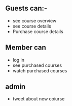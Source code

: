 ## Guests can:-

-   see course overview
-   see course details
-   Purchase course details

## Member can

-   log in
-   see purchased courses
-   watch purchased courses

## admin

-   tweet about new coiurse
